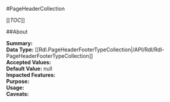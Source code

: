 #PageHeaderCollection

[[_TOC_]]

##About

**Summary:**   
**Data Type:** [[Rdl.PageHeaderFooterTypeCollection|/API/Rdl/Rdl-PageHeaderFooterTypeCollection]]  
**Accepted Values:**   
**Default Value:** null  
**Impacted Features:**   
**Purpose:**   
**Usage:**   
**Caveats:**   

